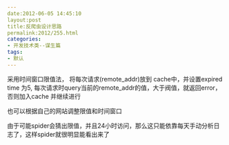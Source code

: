 ```yaml
---
date:2012-06-05 14:45:10
layout:post
title:反爬虫设计思路
permalink:2012/255.html
categories:
- 开发技术类--谋生篇
tags:
- 默认
---
```



<p>
	采用时间窗口限值法， 将每次请求(remote_addr)放到 cache中，并设置expired time 为5, 每次请求时query当前的remote_addr的值，大于阀值，就返回error，否则加入cache 并继续进行
</p>
<p>
	也可以根据自己的网站调整限值和时间窗口
</p>
<p>
	由于可能spider会猜出限值，并且24小时访问，那么这只能依靠每天手动分析日志了，这样spider就很明显能看出来了
</p>